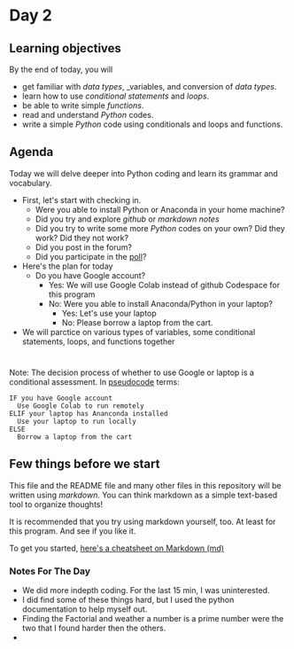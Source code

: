 # Day 2

## Learning objectives
By the end of today, you will
- get familiar with _data types_, _variables, and conversion of _data types_. 
- learn how to use _conditional statements_ and _loops_.
- be able to write simple _functions_.
- read and understand _Python_ codes.
- write a simple _Python_ code using conditionals and loops and functions.

## Agenda
Today we will delve deeper into Python coding and learn its grammar and vocabulary.

- First, let's start with checking in.
  - Were you able to install Python or Anaconda in your home machine?
  - Did you try and explore _github_ or _markdown notes_
  - Did you try to write some more _Python_ codes on your own? Did they work? Did they not work?
  - Did you post in the forum?
  - Did you participate in the [poll](https://github.com/orgs/c4c-2023/discussions/2#discussion-5436146)?
- Here's the plan for today
  - Do you have Google account?
    - Yes: We will use Google Colab instead of github Codespace for this program
	- No: Were you able to install Anaconda/Python in your laptop?
      - Yes: Let's use your laptop
	  - No: Please borrow a laptop from the cart.
- We will parctice on various types of variables, some conditional statements, loops, and functions together


#

Note: The decision process of whether to use Google or laptop is a conditional assessment. In [pseudocode](https://en.wikipedia.org/wiki/Pseudocode) terms:

    IF you have Google account
      Use Google Colab to run remotely
    ELIF your laptop has Ananconda installed
      Use your laptop to run locally  
    ELSE
      Borrow a laptop from the cart


## Few things before we start
This file and the README file and many other files in this repository will be written using _markdown_. You can think markdown as a simple text-based tool to organize thoughts!

It is recommended that you try using markdown yourself, too. At least for this program. And see if you like it.

To get you started, [here's a cheatsheet on Markdown (md)](https://github.com/adam-p/markdown-here/wiki/Markdown-Cheatsheet)

### Notes For The Day

 - We did more indepth coding. For the last 15 min, I was uninterested. 
 - I did find some of these things hard, but I used the python documentation to help myself out. 
 - Finding the Factorial and weather a number is a prime number were the two that I found harder then the others.
 - 